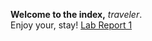 **Welcome to the index,** *traveler*.  
Enjoy your, stay!
[Lab Report 1](https://Chasesgithub.github.io/cse15l-lab-reports/lab-report-1-week-0.html)

